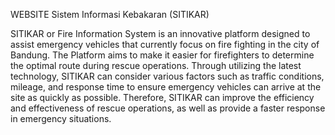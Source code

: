 WEBSITE Sistem Informasi Kebakaran (SITIKAR)

SITIKAR or Fire Information System is an innovative platform designed to assist emergency vehicles that currently focus on fire fighting in the city of Bandung. The Platform aims to make it easier for firefighters to determine the optimal route during rescue operations. Through utilizing the latest technology, SITIKAR can consider various factors such as traffic conditions, mileage, and response time to ensure emergency vehicles can arrive at the site as quickly as possible. Therefore, SITIKAR can improve the efficiency and effectiveness of rescue operations, as well as provide a faster response in emergency situations.
